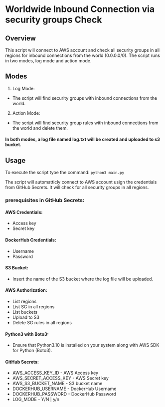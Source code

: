 # Worldwide Inbound Connection via security groups Check
## Overview
This script will connect to AWS account and check all security groups in all regions for inbound connections from the world (0.0.0.0/0). The script runs in two modes, log mode and action mode.

## Modes
1. Log Mode:
- The script will find security groups with inbound connections from the world.
2. Action Mode:
- The script will find security group rules with inbound connections from the world and delete them.

#### In both modes, a log file named log.txt will be created and uploaded to s3 bucket.

## Usage
To execute the script tyoe the command:
``` python3 main.py ```

The script will automatticly connect to AWS account usign the credentials from GitHub Secrets.
It will check for all security groups in all regions.

### prerequisites in GitHub Secrets:

#### AWS Credentials:
- Access key 
- Secret key

#### DockerHub Credentials:
- Username
- Password
  
#### S3 Bucket:
- Insert the name of the S3 bucket where the log file will be uploaded.

#### AWS Authorization:
- List regions
- List SG in all regions
- List buckets
- Upload to S3
- Delete SG rules in all regions

#### Python3 with Boto3:
- Ensure that Python3.10 is installed on your system along with AWS SDK for Python (Boto3).

#### GitHub Secrets:
- AWS_ACCESS_KEY_ID - AWS Access key 
- AWS_SECRET_ACCESS_KEY - AWS Secret key
- AWS_S3_BUCKET_NAME - S3 bucket name
- DOCKERHUB_USERNAME - DockerHub Username
- DOCKERHUB_PASSWORD - DockerHub Password
- LOG_MODE - Y/N | y/n 
